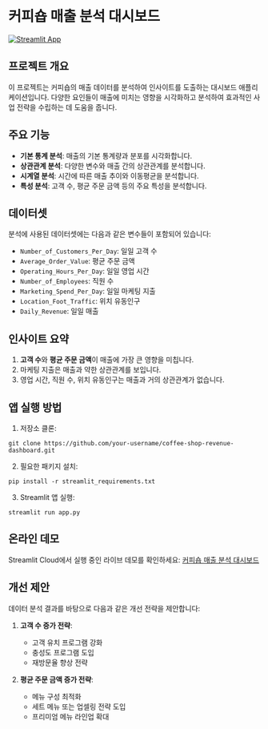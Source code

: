 # 커피숍 매출 분석 대시보드

[![Streamlit App](https://static.streamlit.io/badges/streamlit_badge_black_white.svg)](https://커피숍-매출-분석-대시보드.streamlit.app)

## 프로젝트 개요

이 프로젝트는 커피숍의 매출 데이터를 분석하여 인사이트를 도출하는 대시보드 애플리케이션입니다. 다양한 요인들이 매출에 미치는 영향을 시각화하고 분석하여 효과적인 사업 전략을 수립하는 데 도움을 줍니다.

## 주요 기능

- **기본 통계 분석**: 매출의 기본 통계량과 분포를 시각화합니다.
- **상관관계 분석**: 다양한 변수와 매출 간의 상관관계를 분석합니다.
- **시계열 분석**: 시간에 따른 매출 추이와 이동평균을 분석합니다.
- **특성 분석**: 고객 수, 평균 주문 금액 등의 주요 특성을 분석합니다.

## 데이터셋

분석에 사용된 데이터셋에는 다음과 같은 변수들이 포함되어 있습니다:

- `Number_of_Customers_Per_Day`: 일일 고객 수
- `Average_Order_Value`: 평균 주문 금액
- `Operating_Hours_Per_Day`: 일일 영업 시간
- `Number_of_Employees`: 직원 수
- `Marketing_Spend_Per_Day`: 일일 마케팅 지출
- `Location_Foot_Traffic`: 위치 유동인구
- `Daily_Revenue`: 일일 매출

## 인사이트 요약

1. **고객 수**와 **평균 주문 금액**이 매출에 가장 큰 영향을 미칩니다.
2. 마케팅 지출은 매출과 약한 상관관계를 보입니다.
3. 영업 시간, 직원 수, 위치 유동인구는 매출과 거의 상관관계가 없습니다.

## 앱 실행 방법

1. 저장소 클론:
```
git clone https://github.com/your-username/coffee-shop-revenue-dashboard.git
```

2. 필요한 패키지 설치:
```
pip install -r streamlit_requirements.txt
```

3. Streamlit 앱 실행:
```
streamlit run app.py
```

## 온라인 데모

Streamlit Cloud에서 실행 중인 라이브 데모를 확인하세요:
[커피숍 매출 분석 대시보드](https://커피숍-매출-분석-대시보드.streamlit.app)

## 개선 제안

데이터 분석 결과를 바탕으로 다음과 같은 개선 전략을 제안합니다:

1. **고객 수 증가 전략**:
   - 고객 유치 프로그램 강화
   - 충성도 프로그램 도입
   - 재방문율 향상 전략

2. **평균 주문 금액 증가 전략**:
   - 메뉴 구성 최적화
   - 세트 메뉴 또는 업셀링 전략 도입
   - 프리미엄 메뉴 라인업 확대 